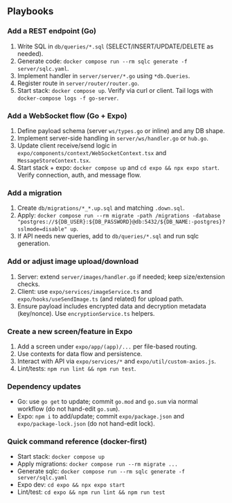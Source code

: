## Playbooks

### Add a REST endpoint (Go)

1. Write SQL in `db/queries/*.sql` (SELECT/INSERT/UPDATE/DELETE as needed).
2. Generate code: `docker compose run --rm sqlc generate -f server/sqlc.yaml`.
3. Implement handler in `server/server/*.go` using `*db.Queries`.
4. Register route in `server/router/router.go`.
5. Start stack: `docker compose up`. Verify via curl or client. Tail logs with `docker-compose logs -f go-server`.

### Add a WebSocket flow (Go + Expo)

1. Define payload schema (server `ws/types.go` or inline) and any DB shape.
2. Implement server-side handling in `server/ws/handler.go` or `hub.go`.
3. Update client receive/send logic in `expo/components/context/WebSocketContext.tsx` and `MessageStoreContext.tsx`.
4. Start stack + expo: `docker compose up` and `cd expo && npx expo start`. Verify connection, auth, and message flow.

### Add a migration

1. Create `db/migrations/*_*.up.sql` and matching `.down.sql`.
2. Apply: `docker compose run --rm migrate -path /migrations -database "postgres://${DB_USER}:${DB_PASSWORD}@db:5432/${DB_NAME:-postgres}?sslmode=disable" up`.
3. If API needs new queries, add to `db/queries/*.sql` and run sqlc generation.

### Add or adjust image upload/download

1. Server: extend `server/images/handler.go` if needed; keep size/extension checks.
2. Client: use `expo/services/imageService.ts` and `expo/hooks/useSendImage.ts` (and related) for upload path.
3. Ensure payload includes encrypted data and decryption metadata (key/nonce). Use `encryptionService.ts` helpers.

### Create a new screen/feature in Expo

1. Add a screen under `expo/app/(app)/...` per file-based routing.
2. Use contexts for data flow and persistence.
3. Interact with API via `expo/services/*` and `expo/util/custom-axios.js`.
4. Lint/tests: `npm run lint && npm run test`.

### Dependency updates

- Go: use `go get` to update; commit `go.mod` and `go.sum` via normal workflow (do not hand-edit `go.sum`).
- Expo: `npm i` to add/update; commit `expo/package.json` and `expo/package-lock.json` (do not hand-edit lock).

### Quick command reference (docker-first)

- Start stack: `docker compose up`
- Apply migrations: `docker compose run --rm migrate ...`
- Generate sqlc: `docker compose run --rm sqlc generate -f server/sqlc.yaml`
- Expo dev: `cd expo && npx expo start`
- Lint/test: `cd expo && npm run lint && npm run test`
